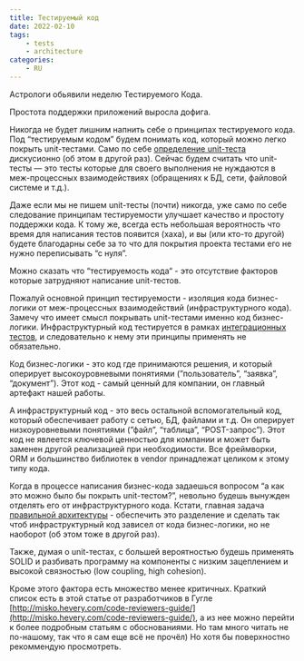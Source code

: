 ```yaml
---
title: Тестируемый код
date: 2022-02-10
tags:
    - tests
    - architecture
categories:
    - RU
---
```


Астрологи обьявили неделю Тестируемого Кода.

Простота поддержки приложений выросла дофига.

<!-- more -->

Никогда не будет лишним напнить себе о принципах тестируемого кода. Под “тестируемым кодом” будем понимать код, который можно легко покрыть unit-тестами. Само по себе [определение unit-теста](https://www.notion.so/unit-8e41b98d53284531930883e409e78a36?pvs=21) дискусионно (об этом в другой раз). Сейчас будем считать что unit-тесты — это тесты которые для своего выполнения не нуждаются в меж-процессных взаимодействиях (обращениях к БД, сети, файловой системе и т.д.). 

Даже если мы не пишем unit-тесты (почти) никогда, уже само по себе следование принципам тестируемости улучшает качество и простоту поддержки кода. К тому же, всегда есть небольшая вероятность что время для написания тестов появится (хаха), и вы (или кто-то другой) будете благодарны себе за то что для покрытия проекта тестами его не нужно переписывать “с нуля”.

Можно сказать что “тестируемость кода“ - это отсутствие факторов которые затрудняют написание unit-тестов. 

Пожалуй основной принцип тестируемости - изоляция кода бизнес-логики от меж-процессных взаимодействий (инфраструктурного кода). Замечу что имеет смысл покрывать unit-тестами именно код бизнес-логики. Инфраструктурный код тестируется в рамках [интеграционных тестов](https://www.notion.so/44b9e17db8844fbdbae6cc71ac56e77a?pvs=21), и следовательно к нему эти принципы применять не обязательно. 

Код бизнес-логики - это код где принимаются решения, и который оперирует высокоуровневыми понятиями (”пользователь”, “заявка”, “документ”). Этот код - самый ценный для компании, он главный артефакт нашей работы.

А инфраструктурный код - это весь остальной вспомогательный код, который обеспечивает работу с сетью, БД, файлами и т.д. Он оперирует низкоуровневыми понятиями (”файл”, “таблица”, “POST-запрос”). Этот код не явлеется ключевой ценностью для компании и может быть заменен другой реализацией при необходимости. Все фреймворки, ORM и большинство библиотек в vendor принадлежат целиком к этому типу кода.

Когда в процессе написания бизнес-кода задаешься вопросом “а как это можно было бы покрыть unit-тестом?”, невольно будешь вынужден отделять его от инфраструктурного кода. Кстати, главная задача [правильной архитектуры](https://www.notion.so/7c230ce381a6488a8b389f12d560d72f?pvs=21) - обеспечить это разделение и сделать так чтоб инфраструктурный код зависел от кода бизнес-логики, но не наоборот (об этом тоже в другой раз).

Также, думая о unit-тестах, с большей вероятностью будешь применять SOLID и разбивать программу на компоненты с низким зацеплением и высокой связностью (low coupling, high cohesion).

Кроме этого фактора есть множество менее критичных. Краткий список есть в этой статье от разработчиков в Гугле [http://misko.hevery.com/code-reviewers-guide/](http://misko.hevery.com/code-reviewers-guide/), а из нее можно перейти к более подробным статьям с обоснованиями. Но там много читать не по-нашому, так что я сам еще всё не прочёл) Но хотя бы поверхностно рекоммендую просмотреть.